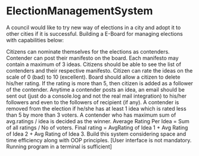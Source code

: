 # ElectionManagementSystem
A council would like to try new way of elections in a city and adopt it to other cities if it is successful. Building a E-Board for managing elections with capabilities below:

Citizens can nominate themselves for the elections as contenders.
Contender can post their manifesto on the board. Each manifesto may contain a maximum of 3 ideas.
Citizens should be able to see the list of contenders and their respective manifesto.
Citizen can rate the ideas on the scale of 0 (bad) to 10 (excellent).
Board should allow a citizen to delete his/her rating.
If the rating is more than 5, then citizen is added as a follower of the contender. 
Anytime a contender posts an idea, an email should be sent out (just do a console.log and not the real mail integration) to his/her followers and even to the followers of recipient (if any).
A contender is removed from the election if he/she has at least 1 idea which is rated less than 5 by more than 3 voters. 
A contender who has maximum sum of avg.ratings / idea is decided as the winner. 
Average Rating Per Idea = Sum of all ratings / No of voters.
Final rating = AvgRating of Idea 1 + Avg Rating of Idea 2 + Avg Rating of Idea 3. 
Build this system considering space and time efficiency along with OOP principles. [User interface is not mandatory. Running program in a terminal is sufficient]
